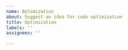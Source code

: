 ```yaml
---
name: Optimization
about: Suggest an idea for code optimization
title: Optimization
labels: ''
assignees: ''

---
```



